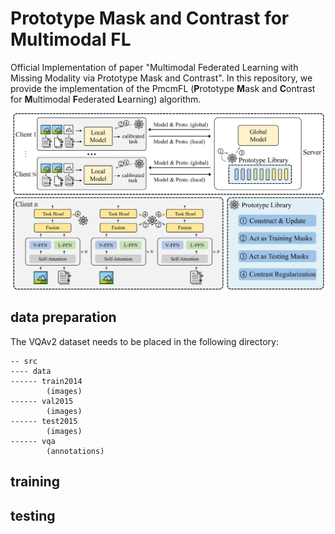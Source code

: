 # Prototype Mask and Contrast for Multimodal FL
Official Implementation of paper "Multimodal Federated Learning with Missing Modality via Prototype Mask and Contrast". In this repository, we provide the implementation of the PmcmFL (**P**rototype **M**ask and **C**ontrast for **M**ultimodal **F**ederated **L**earning) algorithm.

![image](./figs/overview.png)

## data preparation

The VQAv2 dataset needs to be placed in the following directory:

```
-- src
---- data
------ train2014
        (images)
------ val2015
        (images)
------ test2015
        (images)
------ vqa
        (annotations)
```

## training



## testing


